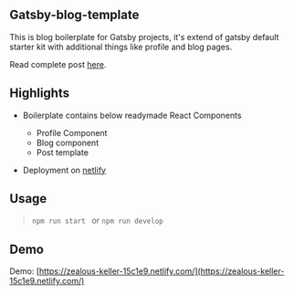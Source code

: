 ## Gatsby-blog-template

This is blog boilerplate for Gatsby projects, it's extend of gatsby default starter kit with additional things like profile and blog pages. 

Read complete post [here](https://chasingdev.me/blog/2019/02/22/How-to-build-personal-blog-with-Gatsby-and-Netlify/).

## Highlights

* Boilerplate contains below readymade React Components

	* Profile Component
	* Blog component
	* Post template 
* Deployment on [netlify](https://www.netlify.com/)

## Usage

> ```npm run start ```
 or
> ```npm run develop```


## Demo
Demo: [https://zealous-keller-15c1e9.netlify.com/](https://zealous-keller-15c1e9.netlify.com/)
